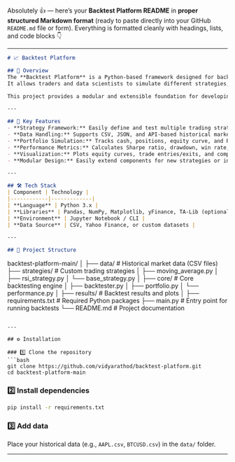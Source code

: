 Absolutely 👍 — here’s your **Backtest Platform README** in **proper structured Markdown format** (ready to paste directly into your GitHub `README.md` file or form).
Everything is formatted cleanly with headings, lists, and code blocks 👇

---

```markdown
# 📈 Backtest Platform

## 🧠 Overview
The **Backtest Platform** is a Python-based framework designed for backtesting and analyzing trading strategies on historical financial data.  
It allows traders and data scientists to simulate different strategies, evaluate performance metrics, and optimize parameters before deploying them in live trading environments.

This project provides a modular and extensible foundation for developing and testing algorithmic trading ideas efficiently.

---

## 🚀 Key Features
- **Strategy Framework:** Easily define and test multiple trading strategies.  
- **Data Handling:** Supports CSV, JSON, and API-based historical market data.  
- **Portfolio Simulation:** Tracks cash, positions, equity curve, and PnL over time.  
- **Performance Metrics:** Calculates Sharpe ratio, drawdown, win rate, and ROI.  
- **Visualization:** Plots equity curves, trade entries/exits, and comparison between strategies.  
- **Modular Design:** Easily extend components for new strategies or indicators.  

---

## 🛠️ Tech Stack
| Component | Technology |
|------------|-------------|
| **Language** | Python 3.x |
| **Libraries** | Pandas, NumPy, Matplotlib, yFinance, TA-Lib (optional) |
| **Environment** | Jupyter Notebook / CLI |
| **Data Source** | CSV, Yahoo Finance, or custom datasets |

---

## 🧩 Project Structure
```

backtest-platform-main/
│
├── data/                 # Historical market data (CSV files)
├── strategies/           # Custom trading strategies
│   ├── moving_average.py
│   ├── rsi_strategy.py
│   └── base_strategy.py
│
├── core/                 # Core backtesting engine
│   ├── backtester.py
│   ├── portfolio.py
│   └── performance.py
│
├── results/              # Backtest results and plots
│
├── requirements.txt      # Required Python packages
├── main.py               # Entry point for running backtests
└── README.md             # Project documentation

```

---

## ⚙️ Installation

### 1️⃣ Clone the repository
```bash
git clone https://github.com/vidyarathod/backtest-platform.git
cd backtest-platform-main
````

### 2️⃣ Install dependencies

```bash
pip install -r requirements.txt
```

### 3️⃣ Add data

Place your historical data (e.g., `AAPL.csv`, `BTCUSD.csv`) in the `data/` folder.

---
